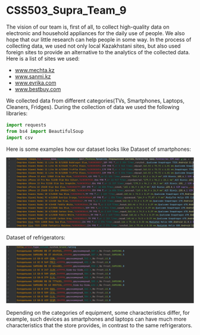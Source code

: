 # CSS503_Supra_Team_9

The vision of our team is, first of all, to collect high-quality data on electronic and household appliances for the daily use of people. We also hope that our little research can help people in some way. In the process of collecting data, we used not only local Kazakhstani sites, but also used foreign sites to provide an alternative to the analytics of the collected data.
Here is a list of sites we used:
* www.mechta.kz
* www.sanmi.kz
* www.evrika.com
* www.bestbuy.com

We collected data from different categories(TVs, Smartphones, Laptops, Cleaners, Fridges).
During the collection of data we used the following libraries:
```python
import requests
from bs4 import BeautifulSoup
import csv
``` 

Here is some examples how our dataset looks like
Dataset of smartphones:

![alt text](https://github.com/adilbekishev/CSS503_Supra_Team_9/blob/main/phones.PNG)

Dataset of refrigerators:

![alt text](https://github.com/adilbekishev/CSS503_Supra_Team_9/blob/main/fridges.PNG)

Depending on the categories of equipment, some characteristics differ, for example, such devices as smartphones and laptops can have much more characteristics that the store provides, in contrast to the same refrigerators.


